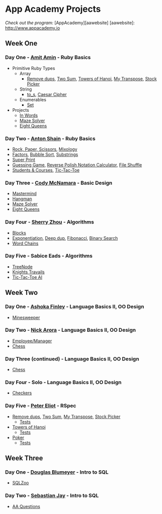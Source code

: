 # App Academy Projects

_Check out the program:_ [AppAcademy][aawebsite]
[aawebsite]: http://www.appacademy.io

## Week One

### Day One - [Amit Amin][amit-p-amin] - Ruby Basics

+ Primitive Ruby Types
  + Array
    + [Remove dups][array], [Two Sum][array], [Towers of Hanoi][array], [My Transpose][array], [Stock Picker][array]
  + String
    + [to_s][string], [Caesar Cipher][string]
  + Enumerables
    + [Set][enumerables]
+ Projects
  + [In Words][in_words]
  + [Maze Solver][maze_solver]
  + [Eight Queens][eight_queens]

[array]: ./Curriculum/W1/D1_AmitAmin/array.rb
[string]: ./Curriculum/W1/D1_AmitAmin/string.rb
[enumerables]: ./Curriculum/W1/D1_AmitAmin/enumerables.rb
[in_words]: ./Curriculum/W1/D1_AmitAmin/test-first-ruby-master/lib/15_in_words.rb
[maze_solver]: ./Curriculum/W1/D3_CodyMcNamara/maze.rb
[eight_queens]: ./Curriculum/W1/D3_CodyMcNamara/eight_queens.rb
[amit-p-amin]: http://github.com/Amit-P-Amin

### Day Two - [Anton Shain][antongb] - Ruby Basics

+ [Rock, Paper, Scissors][methods], [Mixology][methods]
+ [Factors][iteration], [Bubble Sort][iteration], [Substrings][iteration]
+ [Super Print][super_print]
+ [Guessing Game][guess], [Reverse Polish Notation Calculator][rpn], [File Shuffle][file_shuffle]
+ [Students & Courses][students_courses], [Tic-Tac-Toe][tic_tac_toe]

[methods]: ./Curriculum/W1/D2_AntonShain/methods.rb
[iteration]: ./Curriculum/W1/D2_AntonShain/iteration.rb
[super_print]: ./Curriculum/W1/D2_AntonShain/symbols_and_strings.rb
[guess]: ./Curriculum/W1/D2_AntonShain/io.rb
[rpn]: ./Curriculum/W1/D2_AntonShain/rpn.rb
[file_shuffle]: ./Curriculum/W1/D2_AntonShain/filesort.rb
[students_courses]: ./Curriculum/W1/D2_AntonShain/students_and_courses.rb
[tic_tac_toe]: ./Curriculum/W1/D2_AntonShain/tic_tac_toe.rb
[antongb]: http://github.com/antongb

### Day Three - [Cody McNamara][codymcnamara] - Basic Design

+ [Mastermind][mastermind]
+ [Hangman][hangman]
+ [Maze Solver][maze_solver]
+ [Eight Queens][eight_queens]

[mastermind]: ./Curriculum/W1/D3_CodyMcNamara/mastermind.rb
[hangman]: ./Curriculum/W1/D3_CodyMcNamara/hangman.rb
[maze_solver]: ./Curriculum/W1/D3_CodyMcNamara/maze.rb
[eight_queens]: ./Curriculum/W1/D3_CodyMcNamara/eight_queens.rb
[codymcnamara]: http://github.com/codymcnamara

### Day Four - [Sherry Zhou][zhoux10] - Algorithms

+ [Blocks][blocks]
+ [Exponentiation][recursion], [Deep dup][recursion], [Fibonacci][recursion], [Binary Search][recursion]
+ [Word Chains][word_chain]

[blocks]: ./Curriculum/W1/D4_SherryZhou/ourarray.rb
[recursion]: ./Curriculum/W1/D4_SherryZhou/recursion.rb
[word_chain]: ./Curriculum/W1/D4_SherryZhou/wordchain.rb
[zhoux10]: http://github.com/zhoux10

### Day Five - Sabice Eads - Algorithms

+ [TreeNode][treenode]
+ [Knights Travails][knights_travails]
+ [Tic-Tac-Toe AI][tic_tac_toe_ai]

[treenode]: ./Curriculum/W1/D5_SabiceEads/polytreenode.rb
[knights_travails]: ./Curriculum/W1/D5_SabiceEads/knights_travails.rb
[tic_tac_toe_ai]: ./Curriculum/W1/D5_SabiceEads/TicTacToeAI/lib/

## Week Two

### Day One - [Ashoka Finley][thissaysnothing] - Language Basics II, OO Design

+ [Minesweeper][minesweeper]

[minesweeper]: ./Curriculum/W2/D1_AshokaFinley/minesweeper.rb
[thissaysnothing]: http://github.com/thissaysnothing

### Day Two - [Nick Arora][nickarora] - Language Basics II, OO Design

+ [Employee/Manager][employee_manager]
+ [Chess][chess]

[employee_manager]: ./Curriculum/W2/D2_NickArora/inheritance.rb
[chess]: ./Curriculum/W2/D3_NickArora/chess
[nickarora]: http://github.com/nickarora

### Day Three (continued) - Language Basics II, OO Design

+ [Chess][chess]

[chess]: ./Curriculum/W2/D3_NickArora/chess

### Day Four - Solo - Language Basics II, OO Design

+ [Checkers][checkers]

[checkers]: ./Curriculum/W2/D4_solo/

### Day Five - [Peter Eliot][peterjeliot] - RSpec


+ [Remove dups][tdd], [Two Sum][tdd], [My Transpose][tdd], [Stock Picker][tdd]
  + [Tests][tests]
+ [Towers of Hanoi][tower_tdd]
  + [Tests][tower_tests]
+ [Poker][poker]
  + [Tests][poker_tests]

[tdd]: ./Curriculum/W2/D5_PeterEliot/lib/array.rb
[tests]: ./Curriculum/W2/D5_PeterEliot/spec/array_spec.rb
[tower_tdd]: ./Curriculum/W2/D5_PeterEliot/lib/hanoi.rb
[tower_tests]: ./Curriculum/W2/D5_PeterEliot/spec/hanoi_spec.rb
[poker]: ./Curriculum/W2/D5_PeterEliot/lib/
[poker_tests]: ./Curriculum/W2/D5_PeterEliot/spec
[peterjeliot]: http://github.com/peterjeliot

## Week Three

### Day One - [Douglas Blumeyer][DougBlumeyer] - Intro to SQL

+ [SQLZoo][sqlzoo]

[sqlzoo]: ./Curriculum/W3/D1_DouglasBlumeyer/skeleton/lib/
[DougBlumeyer]: http://github.com/DougBlumeyer

### Day Two - [Sebastian Jay][sebastianrjay] - Intro to SQL

+ [AA Questions][aa_questions]

[aa_questions]: ./Curriculum/W3/D2_SebastianJay/questions_database.rb
[sebastianrjay]: http://github.com/sebastianrjay
